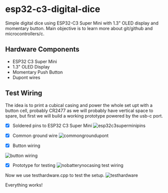 # esp32-c3-digital-dice
Simple digital dice using ESP32-C3 Super Mini with 1.3" OLED display and momentary button.
Main objective is to learn more about git/github and microcontrollers/c.

## Hardware Components
- ESP32 C3 Super Mini
- 1.3" OLED Display
- Momentary Push Button
- Dupont wires


## Test Wiring
The idea is to print a cubical casing and power the whole set upt with a button cell, probably CR2477 as we will probably have vertical space to spare, but first we will build a working prototype powered by the usb-c port.
- [x] Soldered pins to ESP32 C3 Super Mini
![esp32c3superminipins](https://github.com/user-attachments/assets/8eced715-a916-418f-835d-47435327fa81)
- [x] Common ground wire
      ![commongroundupont](https://github.com/user-attachments/assets/dc3a87b4-1a35-4714-a49f-55c347cf56cc)

- [x] Button wiring

![button wiring](https://github.com/user-attachments/assets/99b9bcc6-91e5-4356-a87c-d4289aa7ec71)
- [x] Prototype for testing
![nobatterynocasing test wiring](https://github.com/user-attachments/assets/b091df99-b107-424f-84ea-bf5e541a1e10)

Now we use testhardware.cpp to test the setup.
![testhardware](https://github.com/user-attachments/assets/959974c1-7d6c-4c69-ba8f-38003629b8c3)

Everything works!

